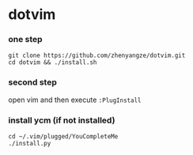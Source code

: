 # dotvim

### one step
```shell
git clone https://github.com/zhenyangze/dotvim.git
cd dotvim && ./install.sh
```
### second step
open vim and then execute `:PlugInstall`

### install ycm (if not installed)
```shell
cd ~/.vim/plugged/YouCompleteMe
./install.py
```
